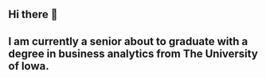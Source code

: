 ## Hi there 👋
## I am currently a senior about to graduate with a degree in business analytics from The University of Iowa.

<!--
**kellenvosper/kellenvosper** is a ✨ _special_ ✨ repository because its `README.md` (this file) appears on your GitHub profile.

Here are some ideas to get you started:

